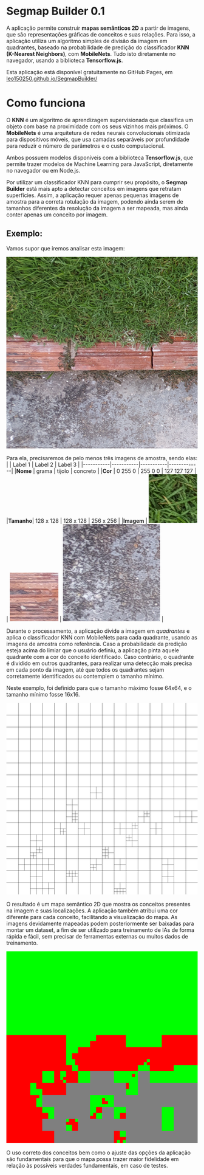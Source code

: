 # Segmap Builder 0.1

A aplicação permite construir **mapas semânticos 2D** a partir de imagens, que são representações gráficas de conceitos e suas relações. Para isso, a aplicação utiliza um algoritmo simples de divisão da imagem em quadrantes, baseado na probabilidade de predição do classificador **KNN (K-Nearest Neighbors)**, com **MobileNets**. Tudo isto diretamente no navegador, usando a biblioteca **Tensorflow.js**.

Esta aplicação está disponível gratuitamente no GitHub Pages, em [leo150250.github.io/SegmapBuilder/](https://leo150250.github.io/SegmapBuilder/)

# Como funciona

O **KNN** é um algoritmo de aprendizagem supervisionada que classifica um objeto com base na proximidade com os seus vizinhos mais próximos. O **MobileNets** é uma arquitetura de redes neurais convolucionais otimizada para dispositivos móveis, que usa camadas separáveis por profundidade para reduzir o número de parâmetros e o custo computacional.

Ambos possuem modelos disponíveis com a biblioteca **Tensorflow.js**, que permite trazer modelos de Machine Learning para JavaScript, diretamente no navegador ou em Node.js.

Por utilizar um classificador KNN para cumprir seu propósito, o **Segmap Builder** está mais apto a detectar conceitos em imagens que retratam superfícies. Assim, a aplicação requer apenas pequenas imagens de amostra para a correta rotulação da imagem, podendo ainda serem de tamanhos diferentes da resolução da imagem a ser mapeada, mas ainda conter apenas um conceito por imagem.

## Exemplo:

Vamos supor que iremos analisar esta imagem:

![Imagem a ser analisada](docs/analiseAmostra.png)

Para ela, precisaremos de pelo menos três imagens de amostra, sendo elas:
|           | Label 1   | Label 2   | Label 3     |
|-----------|-----------|-----------|-------------|
|**Nome**   | grama     | tijolo    | concreto    |
|**Cor**    | 0 255 0   | 255 0 0   | 127 127 127 |
|**Tamanho**| 128 x 128 | 128 x 128 | 256 x 256   |
|**Imagem** | ![Grama](docs/conceitoGrama.png) | ![Tijolo](docs/conceitoTijolo.png) | ![Concreto](docs/conceitoConcreto.png) |

Durante o processamento, a aplicação divide a imagem em *quadrantes* e aplica o classificador KNN com MobileNets para cada quadrante, usando as imagens de amostra como referência. Caso a probabilidade da predição esteja acima do limiar que o usuário definiu, a aplicação pinta aquele quadrante com a cor do conceito identificado. Caso contrário, o quadrante é dividido em outros quadrantes, para realizar uma detecção mais precisa em cada ponto da imagem, até que todos os quadrantes sejam corretamente identificados ou contemplem o tamanho mínimo.

Neste exemplo, foi definido para que o tamanho máximo fosse 64x64, e o tamanho mínimo fosse 16x16.

![Mapa de quadrantes](docs/divisaoQuadrantes.png)

O resultado é um mapa semântico 2D que mostra os conceitos presentes na imagem e suas localizações. A aplicação também atribui uma cor diferente para cada conceito, facilitando a visualização do mapa. As imagens devidamente mapeadas podem posteriormente ser baixadas para montar um dataset, a fim de ser utilizado para treinamento de IAs de forma rápida e fácil, sem precisar de ferramentas externas ou muitos dados de treinamento.

![Mapa semântico gerado](docs/mapaSemanticoGerado.png)

O uso correto dos conceitos bem como o ajuste das opções da aplicação são fundamentais para que o mapa possa trazer maior fidelidade em relação às possíveis verdades fundamentais, em caso de testes.